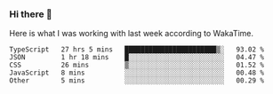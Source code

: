 ### Hi there 👋

Here is what I was working with last week according to WakaTime. 
<!--START_SECTION:waka-->
```text
TypeScript   27 hrs 5 mins   ███████████████████████▒░   93.02 % 
JSON         1 hr 18 mins    █░░░░░░░░░░░░░░░░░░░░░░░░   04.47 % 
CSS          26 mins         ▒░░░░░░░░░░░░░░░░░░░░░░░░   01.52 % 
JavaScript   8 mins          ░░░░░░░░░░░░░░░░░░░░░░░░░   00.48 % 
Other        5 mins          ░░░░░░░░░░░░░░░░░░░░░░░░░   00.29 % 
```
<!--END_SECTION:waka-->

<!--
**keithort/keithort** is a ✨ _special_ ✨ repository because its `README.md` (this file) appears on your GitHub profile.

Here are some ideas to get you started:

- 🔭 I’m currently working on ...
- 🌱 I’m currently learning ...
- 👯 I’m looking to collaborate on ...
- 🤔 I’m looking for help with ...
- 💬 Ask me about ...
- 📫 How to reach me: ...
- 😄 Pronouns: ...
- ⚡ Fun fact: ...
-->
